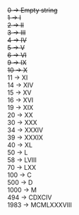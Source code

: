 ~~0 → Empty string~~  
~~1 → I~~  
~~2 → II~~  
~~3 → III~~  
~~4 → IV~~  
~~5 → V~~  
~~6 → VI~~    
~~9 → IX~~  
~~10 → X~~  
11 → XI   
14 → XIV  
15 → XV  
16 → XVI  
19 → XIX  
20 → XX  
30 → XXX  
34 → XXXIV  
39 → XXXIX  
40 → XL  
50 → L  
58 → LVIII  
70 → LXX  
100 → C  
500 → D  
1000 → M  
494 → CDXCIV  
1983 → MCMLXXXVIII  
